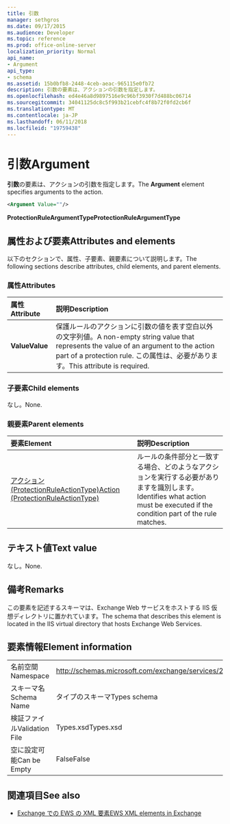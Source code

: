 ```yaml
---
title: 引数
manager: sethgros
ms.date: 09/17/2015
ms.audience: Developer
ms.topic: reference
ms.prod: office-online-server
localization_priority: Normal
api_name:
- Argument
api_type:
- schema
ms.assetid: 15b0bfb8-2448-4ceb-aeac-965115e0fb72
description: 引数の要素は、アクションの引数を指定します。
ms.openlocfilehash: ed4e46a8d9897516e9c96bf3930f7d488bc06714
ms.sourcegitcommit: 34041125dc8c5f993b21cebfc4f8b72f0fd2cb6f
ms.translationtype: MT
ms.contentlocale: ja-JP
ms.lasthandoff: 06/11/2018
ms.locfileid: "19759438"
---
```

# <a name="argument"></a><span data-ttu-id="1ff98-103">引数</span><span class="sxs-lookup"><span data-stu-id="1ff98-103">Argument</span></span>

<span data-ttu-id="1ff98-104">**引数**の要素は、アクションの引数を指定します。</span><span class="sxs-lookup"><span data-stu-id="1ff98-104">The **Argument** element specifies arguments to the action.</span></span> 
  
```xml
<Argument Value=""/>
```

 <span data-ttu-id="1ff98-105">**ProtectionRuleArgumentType**</span><span class="sxs-lookup"><span data-stu-id="1ff98-105">**ProtectionRuleArgumentType**</span></span>
## <a name="attributes-and-elements"></a><span data-ttu-id="1ff98-106">属性および要素</span><span class="sxs-lookup"><span data-stu-id="1ff98-106">Attributes and elements</span></span>

<span data-ttu-id="1ff98-107">以下のセクションで、属性、子要素、親要素について説明します。</span><span class="sxs-lookup"><span data-stu-id="1ff98-107">The following sections describe attributes, child elements, and parent elements.</span></span>
  
### <a name="attributes"></a><span data-ttu-id="1ff98-108">属性</span><span class="sxs-lookup"><span data-stu-id="1ff98-108">Attributes</span></span>

|<span data-ttu-id="1ff98-109">**属性**</span><span class="sxs-lookup"><span data-stu-id="1ff98-109">**Attribute**</span></span>|<span data-ttu-id="1ff98-110">**説明**</span><span class="sxs-lookup"><span data-stu-id="1ff98-110">**Description**</span></span>|
|:-----|:-----|
|<span data-ttu-id="1ff98-111">**Value**</span><span class="sxs-lookup"><span data-stu-id="1ff98-111">**Value**</span></span> <br/> |<span data-ttu-id="1ff98-112">保護ルールのアクションに引数の値を表す空白以外の文字列値。</span><span class="sxs-lookup"><span data-stu-id="1ff98-112">A non-empty string value that represents the value of an argument to the action part of a protection rule.</span></span> <span data-ttu-id="1ff98-113">この属性は、必要があります。</span><span class="sxs-lookup"><span data-stu-id="1ff98-113">This attribute is required.</span></span>  <br/> |
   
### <a name="child-elements"></a><span data-ttu-id="1ff98-114">子要素</span><span class="sxs-lookup"><span data-stu-id="1ff98-114">Child elements</span></span>

<span data-ttu-id="1ff98-115">なし。</span><span class="sxs-lookup"><span data-stu-id="1ff98-115">None.</span></span>
  
### <a name="parent-elements"></a><span data-ttu-id="1ff98-116">親要素</span><span class="sxs-lookup"><span data-stu-id="1ff98-116">Parent elements</span></span>

|<span data-ttu-id="1ff98-117">**要素**</span><span class="sxs-lookup"><span data-stu-id="1ff98-117">**Element**</span></span>|<span data-ttu-id="1ff98-118">**説明**</span><span class="sxs-lookup"><span data-stu-id="1ff98-118">**Description**</span></span>|
|:-----|:-----|
|[<span data-ttu-id="1ff98-119">アクション (ProtectionRuleActionType)</span><span class="sxs-lookup"><span data-stu-id="1ff98-119">Action (ProtectionRuleActionType)</span></span>](action-protectionruleactiontype.md) <br/> |<span data-ttu-id="1ff98-120">ルールの条件部分と一致する場合、どのようなアクションを実行する必要がありますを識別します。</span><span class="sxs-lookup"><span data-stu-id="1ff98-120">Identifies what action must be executed if the condition part of the rule matches.</span></span>  <br/> |
   
## <a name="text-value"></a><span data-ttu-id="1ff98-121">テキスト値</span><span class="sxs-lookup"><span data-stu-id="1ff98-121">Text value</span></span>

<span data-ttu-id="1ff98-122">なし。</span><span class="sxs-lookup"><span data-stu-id="1ff98-122">None.</span></span>
  
## <a name="remarks"></a><span data-ttu-id="1ff98-123">備考</span><span class="sxs-lookup"><span data-stu-id="1ff98-123">Remarks</span></span>

<span data-ttu-id="1ff98-124">この要素を記述するスキーマは、Exchange Web サービスをホストする IIS 仮想ディレクトリに置かれています。</span><span class="sxs-lookup"><span data-stu-id="1ff98-124">The schema that describes this element is located in the IIS virtual directory that hosts Exchange Web Services.</span></span>
  
## <a name="element-information"></a><span data-ttu-id="1ff98-125">要素情報</span><span class="sxs-lookup"><span data-stu-id="1ff98-125">Element information</span></span>

|||
|:-----|:-----|
|<span data-ttu-id="1ff98-126">名前空間</span><span class="sxs-lookup"><span data-stu-id="1ff98-126">Namespace</span></span>  <br/> |http://schemas.microsoft.com/exchange/services/2006/types  <br/> |
|<span data-ttu-id="1ff98-127">スキーマ名</span><span class="sxs-lookup"><span data-stu-id="1ff98-127">Schema Name</span></span>  <br/> |<span data-ttu-id="1ff98-128">タイプのスキーマ</span><span class="sxs-lookup"><span data-stu-id="1ff98-128">Types schema</span></span>  <br/> |
|<span data-ttu-id="1ff98-129">検証ファイル</span><span class="sxs-lookup"><span data-stu-id="1ff98-129">Validation File</span></span>  <br/> |<span data-ttu-id="1ff98-130">Types.xsd</span><span class="sxs-lookup"><span data-stu-id="1ff98-130">Types.xsd</span></span>  <br/> |
|<span data-ttu-id="1ff98-131">空に設定可能</span><span class="sxs-lookup"><span data-stu-id="1ff98-131">Can be Empty</span></span>  <br/> |<span data-ttu-id="1ff98-132">False</span><span class="sxs-lookup"><span data-stu-id="1ff98-132">False</span></span>  <br/> |
   
## <a name="see-also"></a><span data-ttu-id="1ff98-133">関連項目</span><span class="sxs-lookup"><span data-stu-id="1ff98-133">See also</span></span>

- [<span data-ttu-id="1ff98-134">Exchange での EWS の XML 要素</span><span class="sxs-lookup"><span data-stu-id="1ff98-134">EWS XML elements in Exchange</span></span>](ews-xml-elements-in-exchange.md)

